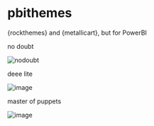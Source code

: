 # pbithemes
{rockthemes} and {metallicart}, but for PowerBI

no doubt  

![nodoubt](https://user-images.githubusercontent.com/3278367/107098382-fbe34480-6806-11eb-9728-8be67d570790.png) 


deee lite  

![image](https://user-images.githubusercontent.com/3278367/107098797-018d5a00-6808-11eb-94bd-9e54bec18c97.png)  


master of puppets  

![image](https://user-images.githubusercontent.com/3278367/107098678-b7a47400-6807-11eb-9418-1c063cddff5d.png)  

